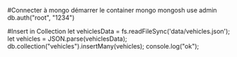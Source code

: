 #Connecter à mongo
démarrer le container
mongo
mongosh
use admin
db.auth("root", "1234")

#Insert in Collection
let vehiclesData = fs.readFileSync('data/vehicles.json');  
let vehicles = JSON.parse(vehiclesData);
db.collection("vehicles").insertMany(vehicles);
console.log("ok");